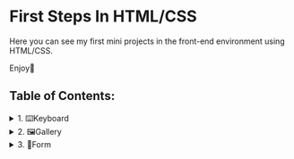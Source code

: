 # First Steps In HTML/CSS
Here you can see my first mini projects in the front-end environment using HTML/CSS.

Enjoy🤗
## Table of Contents:
<details>
<summary>1. ⌨️Keyboard</summary>

  #### Notes:
  This project is a visual replica of a computer keyboard, built using HTML and CSS. It can be used for demonstration purposes, educational use, or as a component in a larger UI project.
  The keyboard includes:
  - Functional keys (`F1`–`F13`, `esc`)
  - Number and letter keys
  - Special keys such as `tab`, `caps lock`, `shift`, `ctrl`, `alt`, `enter`, `space`
  - Styled buttons with press effects
  ## 🛠️ Technologies Used
  - HTML5
  - CSS3 (with Flexbox)
  - Google Fonts (`Lato`)
 ## 📷Preview
![image](https://github.com/user-attachments/assets/6d4f56ba-c179-48dc-ad39-1c2bd4705e7c)

</details>
<details>
  <summary>2. 🖼️Gallery</summary>
  
 #### Notes:
 This project is a responsive image gallery built using HTML5 and CSS3. It showcases a collection of images with clean design, styled hover effects, and flexible layout. The gallery can be used as a portfolio component, UI feature, or learning project for frontend development.
## 🎯 Features
- Clean and modern design
- Responsive layout using Flexbox
- Styled image cards with:
- Hover scale effect and shadow
- Image titles shown on hover
- Uses semantic HTML for accessibility
- External links to full-sized Unsplash photos
## 🛠️ Technologies Used
- HTML5
- CSS3 (with Flexbox)
- Google Fonts: Lato
## 📷Preview
###### ![Screenshot 2025-06-04 144009](https://github.com/user-attachments/assets/c4ac5d5a-776d-4a64-8080-95b9dd920856)


</details>
<details>
  <summary>3. 📝Form</summary>
  
  #### Notes:
  This project is a responsive personal information form built using HTML5 and CSS3. It allows users to enter personal data through a clean, accessible, and mobile-friendly interface. The form can be reused for   surveys, registrations, or as a learning project in frontend development.
## 🎯 Features
- Clean and structured design
- Fully responsive layout using Flexbox
- Custom-styled elements with:
- Focus effects on inputs
- Hover animation on the submit button
- Warning banner for small screen sizes
- Styled radio and checkbox groups
- Accessibility-friendly semantic HTML
- Client-side validation using HTML attributes
- Pattern restriction for Gmail emails
- @media query triggers a warning under 450px screen width
## 🛠️ Technologies Used
- HTML5
- CSS3 (Flexbox + media queries)
- Google Fonts: Lato
## 📷Preview
#### ![Screenshot 2025-06-11 213125](https://github.com/user-attachments/assets/fd3878de-39b3-4bdb-b34f-70db9b792526)


    
</details>

